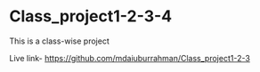 # Class_project1-2-3-4
This is a class-wise project

Live link- https://github.com/mdaiuburrahman/Class_project1-2-3
